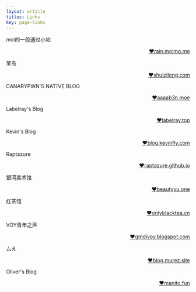 ```yaml
---
layout: article
titles: Links
key: page-links
---
```


moi的一般通过小站 <p align = "right"><a href = https://rain.moimo.me>:heart:rain.moimo.me</a></p>

某岛  <p align = "right"><a href = http://www.shuizilong.com/house>:heart:shuizilong.com</a></p>

CANARYPWN'S NATïVE BLOG <p align = "right"><a href = https://aaaab3n.moe>:heart:aaaab3n.moe</a></p>

Labelray's Blog <p align = "right"><a href = http://labelray.top>:heart:labelray.top</a></p>

Kevin's Blog <p align = "right"><a href = http://blog.kevinfly.com>:heart:blog.kevinfly.com</a></p>

Raptazure <p align = "right"><a href = https://raptazure.github.io>:heart:raptazure.github.io</a></p>

银河美术馆 <p align = "right"><a href = https://beautyyu.one>:heart:beautyyu.one</a></p>


红茶馆 <p align = "right"><a href = https://onlyblacktea.cn>:heart:onlyblacktea.cn</a></p>


VOY青年之声<p align = "right"><a href = https://gmdlvoy.blogspot.com>:heart:gmdlvoy.blogspot.com</a></p>

ムえ<p align = "right"><a href = https://blog.murez.site>:heart:blog.murez.site</a></p>

Oliver's Blog<p align = "right"><a href = https://manito.fun>:heart:manito.fun</a></p>